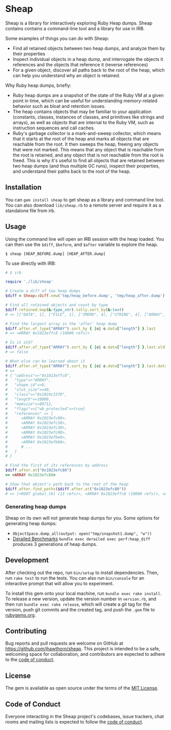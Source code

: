 # Sheap

Sheap is a library for interactively exploring Ruby Heap dumps. Sheap contains contains a command-line tool and a library for use in IRB. 

Some examples of things you can do with Sheap:
- Find all retained objects between two heap dumps, and analyze them by their properties
- Inspect individual objects in a heap dump, and interrogate the objects it references and the objects that reference it (reverse references)
- For a given object, discover all paths back to the root of the heap, which can help you understand why an object is retained.

Why Ruby heap dumps, briefly:
- Ruby heap dumps are a snapshot of the state of the Ruby VM at a given point in time, which can be useful for understanding memory-related behavior such as bloat and retention issues.
- The heap contains objects that may be familiar to your application (constants, classes, instances of classes, and primitives like strings and arrays), as well as objects that are internal to the Ruby VM, such as instruction sequences and call caches.
- Ruby's garbage collector is a mark-and-sweep collector, which means that it starts at the root of the heap and marks all objects that are reachable from the root. It then sweeps the heap, freeing any objects that were not marked. This means that any object that is reachable from the root is retained, and any object that is not reachable from the root is freed. This is why it's useful to find all objects that are retained between two heap dumps (and thus multiple GC runs), inspect their properties, and understand their paths back to the root of the heap.

## Installation

You can `gem install sheap` to get sheap as a library and command line tool. You can also download `lib/sheap.rb` to a remote server and require it as a standalone file from irb.

## Usage

Using the command line will open an IRB session with the heap loaded. You can then use the `$diff`, `$before`, and `$after` variable to explore the heap.

```
$ sheap [HEAP_BEFORE.dump] [HEAP_AFTER.dump]
```

To use directly with IRB:

```ruby
# $ irb

require './lib/sheap'

# Create a diff of two heap dumps
$diff = Sheap::Diff.new('tmp/heap_before.dump', 'tmp/heap_after.dump')

# Find all retained objects and count by type
$diff.retained.map(&:type_str).tally.sort_by(&:last)
# => [["DATA", 1], ["FILE", 1], ["IMEMO", 4], ["STRING", 4], ["ARRAY", 10000]]

# Find the largest array in the 'after' heap dump
$diff.after.of_type("ARRAY").sort_by { |o| o.data["length"] }.last
# => <ARRAY 0x1023effc8 (10000 refs)>

# Is it old?
$diff.after.of_type("ARRAY").sort_by { |o| o.data["length"] }.last.old?
# => false

# What else can be learned about it
$diff.after.of_type("ARRAY").sort_by { |o| o.data["length"] }.last.data
# => 
# { "address"=>"0x1023effc8",
#   "type"=>"ARRAY",
#   "shape_id"=>0,
#   "slot_size"=>40,
#   "class"=>"0x1024c33f0",
#   "length"=>10000,
#   "memsize"=>89712,
#   "flags"=>{"wb_protected"=>true}
#   "references" => [
#      <ARRAY 0x1023efc80>, 
#      <ARRAY 0x1023efc58>,
#      <ARRAY 0x1023efc30>,
#      <ARRAY 0x1023efc08>,
#      <ARRAY 0x1023efbe0>,
#      <ARRAY 0x1023efbb8>,
#      # ...
#   ]
# }

# Find the first of its references by address
$diff.after.at("0x1023efc80")
=> <ARRAY 0x1023efc80>

# Show that object's path back to the root of the heap 
$diff.after.find_paths($diff.after.at("0x1023efc80"))
# => [<ROOT global_tbl (13 refs)>, <ARRAY 0x1023effc8 (10000 refs)>, <ARRAY 0x1023efc80>]
```

### Generating heap dumps

Sheap on its own will not generate heap dumps for you. Some options for generating heap dumps:

- `ObjectSpace.dump_all(output: open("tmp/snapshot1.dump", "w"))`
- [Derailed Benchmarks](https://github.com/zombocom/derailed_benchmarks) `bundle exec derailed exec perf:heap_diff` produces 3 generations of heap dumps.

## Development

After checking out the repo, run `bin/setup` to install dependencies. Then, run `rake test` to run the tests. You can also run `bin/console` for an interactive prompt that will allow you to experiment.

To install this gem onto your local machine, run `bundle exec rake install`. To release a new version, update the version number in `version.rb`, and then run `bundle exec rake release`, which will create a git tag for the version, push git commits and the created tag, and push the `.gem` file to [rubygems.org](https://rubygems.org).

## Contributing

Bug reports and pull requests are welcome on GitHub at https://github.com/jhawthorn/sheap. This project is intended to be a safe, welcoming space for collaboration, and contributors are expected to adhere to the [code of conduct](https://github.com/jhawthorn/sheap/blob/main/CODE_OF_CONDUCT.md).

## License

The gem is available as open source under the terms of the [MIT License](https://opensource.org/licenses/MIT).

## Code of Conduct

Everyone interacting in the Sheap project's codebases, issue trackers, chat rooms and mailing lists is expected to follow the [code of conduct](https://github.com/jhawthorn/sheap/blob/main/CODE_OF_CONDUCT.md).
